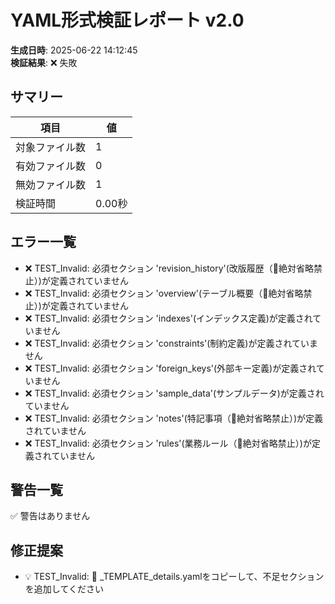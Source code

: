 # YAML形式検証レポート v2.0

**生成日時**: 2025-06-22 14:12:45  
**検証結果**: ❌ 失敗

## サマリー

| 項目 | 値 |
|------|-----|
| 対象ファイル数 | 1 |
| 有効ファイル数 | 0 |
| 無効ファイル数 | 1 |
| 検証時間 | 0.00秒 |

## エラー一覧

- ❌ TEST_Invalid: 必須セクション 'revision_history'(改版履歴（🔴絶対省略禁止）)が定義されていません
- ❌ TEST_Invalid: 必須セクション 'overview'(テーブル概要（🔴絶対省略禁止）)が定義されていません
- ❌ TEST_Invalid: 必須セクション 'indexes'(インデックス定義)が定義されていません
- ❌ TEST_Invalid: 必須セクション 'constraints'(制約定義)が定義されていません
- ❌ TEST_Invalid: 必須セクション 'foreign_keys'(外部キー定義)が定義されていません
- ❌ TEST_Invalid: 必須セクション 'sample_data'(サンプルデータ)が定義されていません
- ❌ TEST_Invalid: 必須セクション 'notes'(特記事項（🔴絶対省略禁止）)が定義されていません
- ❌ TEST_Invalid: 必須セクション 'rules'(業務ルール（🔴絶対省略禁止）)が定義されていません

## 警告一覧

✅ 警告はありません

## 修正提案

- 💡 TEST_Invalid: 🔧 _TEMPLATE_details.yamlをコピーして、不足セクションを追加してください
